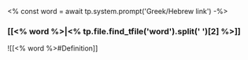 <% const word = await tp.system.prompt('Greek/Hebrew link') -%>
### [[<% word %>|<% tp.file.find_tfile('word').split(' ')[2] %>]]
![[<% word %>#Definition]]
```ad-note
```